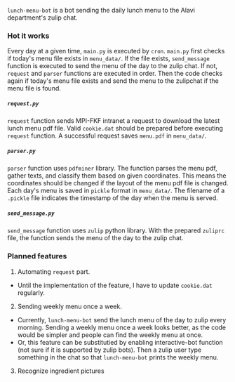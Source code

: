 `lunch-menu-bot` is a bot sending the daily lunch menu to the Alavi department's zulip chat.
### Hot it works
Every day at a given time, `main.py` is executed by `cron`. `main.py` first checks if today's menu file exists in `menu_data/`. 
If the file exists, `send_message` function is executed to send the menu of the day to the zulip chat. 
If not, `request` and `parser` functions are executed in order. Then the code checks again if today's menu file exists and 
send the menu to the zulipchat if the menu file is found. 
##### `request.py`
`request` function sends MPI-FKF intranet a request to download the latest lunch menu pdf file.
Valid `cookie.dat` should be prepared before executing `request` function. 
A successful request saves `menu.pdf` in `menu_data/`.
##### `parser.py`
`parser` function uses `pdfminer` library. The function parses the menu pdf, gather texts, and classify them based on given coordinates.
This means the coordinates should be changed if the layout of the menu pdf file is changed. Each day's menu is saved in `pickle` format
in `menu_data/`. The filename of a `.pickle` file indicates the timestamp of the day when the menu is served.
##### `send_message.py`
`send_message` function uses `zulip` python library. With the prepared `zuliprc` file, the function sends the menu of the day to
the zulip chat.

### Planned features
1. Automating `request` part.
 - Until the implementation of the feature, I have to update `cookie.dat` regularly.
2. Sending weekly menu once a week.
 - Currently, `lunch-menu-bot` send the lunch menu of the day to zulip every morning. 
 Sending a weekly menu once a week looks better, as the code would be simpler and people can find the weekly menu at once.
 - Or, this feature can be substitutied by enabling interactive-bot function (not sure if it is supported by zulip bots). 
 Then a zulip user type something in the chat so that `lunch-menu-bot` prints the weekly menu.
3. Recognize ingredient pictures
